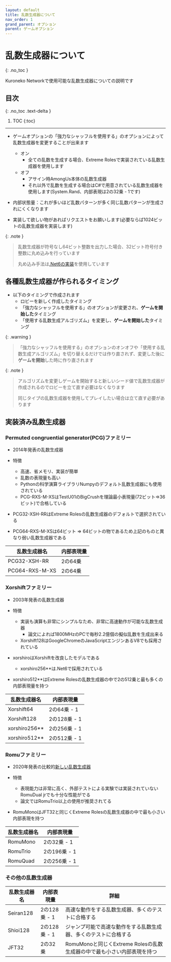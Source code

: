 ```yaml
---
layout: default
title: 乱数生成器について
nav_order: 1
grand_parent: オプション
parent: ゲームオプション
---
```


# 乱数生成器について
{: .no_toc }

Kuroneko Networkで使用可能な乱数生成器についての説明です

## 目次
{: .no_toc .text-delta }

1. TOC
{:toc}
---

- ゲームオプションの「強力なシャッフルを使用する」のオプションによって乱数生成器を変更することが出来ます
  - オン
    - 全ての乱数を生成する場合、Extreme Rolesで実装されている乱数生成器を使用します
  - オフ
    - アサイン時AmongUs本体の乱数生成器
    - それ以外で乱数を生成する場合はC#で用意されている乱数生成器を使用します(System.Rand、内部表現は2の32乗 - 1です)

- 内部状態量：これが多いほど乱数パターンが多く同じ乱数パターンが生成されにくくなります
- 実装して欲しい物があればリクエストをお願いします(必要ならば1024ビットの乱数生成器を実装します)

{: .note }
>
> 乱数生成器が符号なし64ビット整数を出力した場合、32ビット符号付き整数に丸め込みを行っています
>
> 丸め込み手法は[.Net6の実装](https://source.dot.net/#System.Private.CoreLib/Random.Xoshiro256StarStarImpl.cs,bb77e610694e64ca)を使用しています



## 各種乱数生成器が作られるタイミング
 - 以下のタイミングで作成されます
   - ロビーを新しく作成したタイミング
   - 「強力なシャッフルを使用する」のオプションが変更され、**ゲームを開始した**タイミング
   - 「使用する乱数生成アルゴリズム」を変更し、**ゲームを開始した**タイミング


{: .warning }
>
> 「強力なシャッフルを使用する」のオプションのオンオフや「使用する乱数生成アルゴリズム」を切り替えるだけでは作り直されず、変更した後に**ゲームを開始**した時に作り直されます

{: .note }
>
> アルゴリズムを変更しゲームを開始すると新しいシード値で乱数生成器が作成されるのでロビーを立て直す必要はなくなります
>
> 同じタイプの乱数生成器を使用してプレイしたい場合は立て直す必要があります

## 実装済み乱数生成器

### Permuted congruential generator(PCG)ファミリー
- 2014年発表の乱数生成器
- 特徴
  - 高速、省メモリ、実装が簡単
  - 乱数の表現量も高い
  - Pythonの科学演算ライブラリNumpyのデフォルト乱数生成器にも使用されている
  - PCG-RXS-M-XSはTestU01のBigCrushを理論最小表現量(72ビット=>36ビット)で合格している

- PCG32-XSH-RRはExtreme Rolesの乱数生成器のデフォルトで選択されている
- PCG64-RXS-M-XSは64ビット => 64ビットの物であるため上記のものと異なり弱い乱数生成器である

| 乱数生成器名 | 内部表現量 |
| ---- |  ---- |
| PCG32-XSH-RR | 2の64乗 |
| PCG64-RXS-M-XS |  2の64乗 |

### Xorshiftファミリー
- 2003年発表の乱数生成器
- 特徴
  - 実装も演算も非常にシンプルなため、非常に高速動作が可能な乱数生成器
    - 論文によれば1800MHzのPCで毎秒2.2億個の擬似乱数を生成出来る
  - Xorshift128はGoogleChromeのJavaScriptエンジンあるV8でも採用されている
- xorshiroはXorshiftを改良したモデルである
  - xorshiro256**は.Net6で採用されている

- xorshiro512**はExtreme Rolesの乱数生成器の中で2の512乗と最も多くの内部表現量を持つ

| 乱数生成器名 | 内部表現量 |
| ---- |  ---- |
| Xorshift64 |  2の64乗 - 1 |
| Xorshift128 |  2の128乗 - 1 |
| xorshiro256** |  2の256乗 - 1 |
| xorshiro512** |  2の512乗 - 1 |

### Romuファミリー
- 2020年発表の比較的[新しい乱数生成器](https://arxiv.org/pdf/2002.11331.pdf)
- 特徴
  - 表現能力は非常に高く、外部テストによる実験では実装されていないRomuDual jrでも十分な性能がでる
  - 論文ではRomuTrio以上の使用が推奨されてる

- RomuMonoはJFT32と同じくExtreme Rolesの乱数生成器の中で最も小さい内部表現を持つ

| 乱数生成器名 | 内部表現量 |
| ---- |  ---- |
| RomuMono |  2の32乗 - 1 |
| RomuTrio |  2の196乗 - 1 |
| RomuQuad |  2の256乗 - 1 |

### その他の乱数生成器

| 乱数生成器名 | 内部表現量 | 詳細 |
| ---- |  ---- | ---- |
| Seiran128 |  2の128乗 - 1 | 高速な動作をする乱数生成器、多くのテストに合格する |
| Shioi128 |  2の128乗 - 1 | ジャンプ可能で高速な動作をする乱数生成器、多くのテストに合格する |
| JFT32 |  2の32乗 | RomuMonoと同じくExtreme Rolesの乱数生成器の中で最も小さい内部表現を持つ |